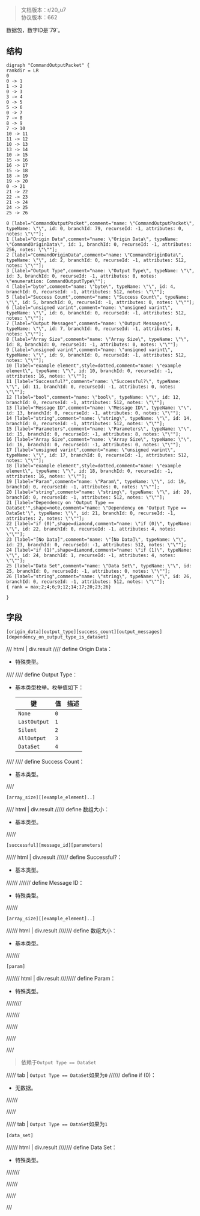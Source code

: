 # <!-- md:samp CommandOutputPacket -->

> 文档版本：r/20_u7<br/>协议版本：662

<!-- md:samp CommandOutputPacket -->数据包，数字ID是`79`。

## 结构

```viz
digraph "CommandOutputPacket" {
rankdir = LR
0
0 -> 1
1 -> 2
0 -> 3
3 -> 4
0 -> 5
5 -> 6
0 -> 7
7 -> 8
8 -> 9
7 -> 10
10 -> 11
11 -> 12
10 -> 13
13 -> 14
10 -> 15
15 -> 16
16 -> 17
15 -> 18
18 -> 19
19 -> 20
0 -> 21
21 -> 22
22 -> 23
21 -> 24
24 -> 25
25 -> 26

0 [label="CommandOutputPacket",comment="name: \"CommandOutputPacket\", typeName: \"\", id: 0, branchId: 79, recurseId: -1, attributes: 0, notes: \"\""];
1 [label="Origin Data",comment="name: \"Origin Data\", typeName: \"CommandOriginData\", id: 1, branchId: 0, recurseId: -1, attributes: 256, notes: \"\""];
2 [label="CommandOriginData",comment="name: \"CommandOriginData\", typeName: \"\", id: 2, branchId: 0, recurseId: -1, attributes: 512, notes: \"\""];
3 [label="Output Type",comment="name: \"Output Type\", typeName: \"\", id: 3, branchId: 0, recurseId: -1, attributes: 0, notes: \"enumeration: CommandOutputType\""];
4 [label="byte",comment="name: \"byte\", typeName: \"\", id: 4, branchId: 0, recurseId: -1, attributes: 512, notes: \"\""];
5 [label="Success Count",comment="name: \"Success Count\", typeName: \"\", id: 5, branchId: 0, recurseId: -1, attributes: 0, notes: \"\""];
6 [label="unsigned varint",comment="name: \"unsigned varint\", typeName: \"\", id: 6, branchId: 0, recurseId: -1, attributes: 512, notes: \"\""];
7 [label="Output Messages",comment="name: \"Output Messages\", typeName: \"\", id: 7, branchId: 0, recurseId: -1, attributes: 8, notes: \"\""];
8 [label="Array Size",comment="name: \"Array Size\", typeName: \"\", id: 8, branchId: 0, recurseId: -1, attributes: 0, notes: \"\""];
9 [label="unsigned varint",comment="name: \"unsigned varint\", typeName: \"\", id: 9, branchId: 0, recurseId: -1, attributes: 512, notes: \"\""];
10 [label="example element",style=dotted,comment="name: \"example element\", typeName: \"\", id: 10, branchId: 0, recurseId: -1, attributes: 16, notes: \"\""];
11 [label="Successful?",comment="name: \"Successful?\", typeName: \"\", id: 11, branchId: 0, recurseId: -1, attributes: 0, notes: \"\""];
12 [label="bool",comment="name: \"bool\", typeName: \"\", id: 12, branchId: 0, recurseId: -1, attributes: 512, notes: \"\""];
13 [label="Message ID",comment="name: \"Message ID\", typeName: \"\", id: 13, branchId: 0, recurseId: -1, attributes: 0, notes: \"\""];
14 [label="string",comment="name: \"string\", typeName: \"\", id: 14, branchId: 0, recurseId: -1, attributes: 512, notes: \"\""];
15 [label="Parameters",comment="name: \"Parameters\", typeName: \"\", id: 15, branchId: 0, recurseId: -1, attributes: 8, notes: \"\""];
16 [label="Array Size",comment="name: \"Array Size\", typeName: \"\", id: 16, branchId: 0, recurseId: -1, attributes: 0, notes: \"\""];
17 [label="unsigned varint",comment="name: \"unsigned varint\", typeName: \"\", id: 17, branchId: 0, recurseId: -1, attributes: 512, notes: \"\""];
18 [label="example element",style=dotted,comment="name: \"example element\", typeName: \"\", id: 18, branchId: 0, recurseId: -1, attributes: 16, notes: \"\""];
19 [label="Param",comment="name: \"Param\", typeName: \"\", id: 19, branchId: 0, recurseId: -1, attributes: 0, notes: \"\""];
20 [label="string",comment="name: \"string\", typeName: \"\", id: 20, branchId: 0, recurseId: -1, attributes: 512, notes: \"\""];
21 [label="Dependency on 'Output Type == DataSet'",shape=note,comment="name: \"Dependency on 'Output Type == DataSet'\", typeName: \"\", id: 21, branchId: 0, recurseId: -1, attributes: 2, notes: \"\""];
22 [label="if (0)",shape=diamond,comment="name: \"if (0)\", typeName: \"\", id: 22, branchId: 0, recurseId: -1, attributes: 4, notes: \"\""];
23 [label="[No Data]",comment="name: \"[No Data]\", typeName: \"\", id: 23, branchId: 0, recurseId: -1, attributes: 512, notes: \"\""];
24 [label="if (1)",shape=diamond,comment="name: \"if (1)\", typeName: \"\", id: 24, branchId: 1, recurseId: -1, attributes: 4, notes: \"\""];
25 [label="Data Set",comment="name: \"Data Set\", typeName: \"\", id: 25, branchId: 0, recurseId: -1, attributes: 0, notes: \"\""];
26 [label="string",comment="name: \"string\", typeName: \"\", id: 26, branchId: 0, recurseId: -1, attributes: 512, notes: \"\""];
{ rank = max;2;4;6;9;12;14;17;20;23;26}

}

```

## 字段

```title='CommandOutputPacket'
[origin_data][output_type][success_count][output_messages][dependency_on_output_type_is_dataset]
```

/// html | div.result
//// define
Origin Data：[<!-- md:samp CommandOriginData -->](../types/commandorigindata.md)

- 特殊类型。


////
//// define
Output Type：<!-- md:samp byte -->

- 基本类型枚举。枚举值如下：

  |键|值|描述|
  |---|---|---|
  |`None`|`0`||
  |`LastOutput`|`1`||
  |`Silent`|`2`||
  |`AllOutput`|`3`||
  |`DataSet`|`4`||



////
//// define
Success Count：<!-- md:samp unsigned varint -->

- 基本类型。


////
```title='Output Messages'
[array_size][[example_element]..]
```

//// html | div.result
///// define
数组大小：<!-- md:samp unsigned varint -->

- 基本类型。


/////
```title='示例元素'
[successful][message_id][parameters]
```

///// html | div.result
////// define
Successful?：<!-- md:samp bool -->

- 基本类型。


//////
////// define
Message ID：[<!-- md:samp string -->](../types/string.md)

- 特殊类型。


//////
```title='Parameters'
[array_size][[example_element]..]
```

////// html | div.result
/////// define
数组大小：<!-- md:samp unsigned varint -->

- 基本类型。


///////
```title='示例元素'
[param]
```

/////// html | div.result
//////// define
Param：[<!-- md:samp string -->](../types/string.md)

- 特殊类型。


////////

///////

//////

/////

////
> 依赖于`Output Type == DataSet`

///// tab | `Output Type == DataSet`如果为`0`
////// define
if (0)：<!-- md:samp [No Data] -->

- 无数据。


//////

/////

///// tab | `Output Type == DataSet`如果为`1`
```title='if (1)'
[data_set]
```

////// html | div.result
/////// define
Data Set：[<!-- md:samp string -->](../types/string.md)

- 特殊类型。


///////

//////

/////

///

